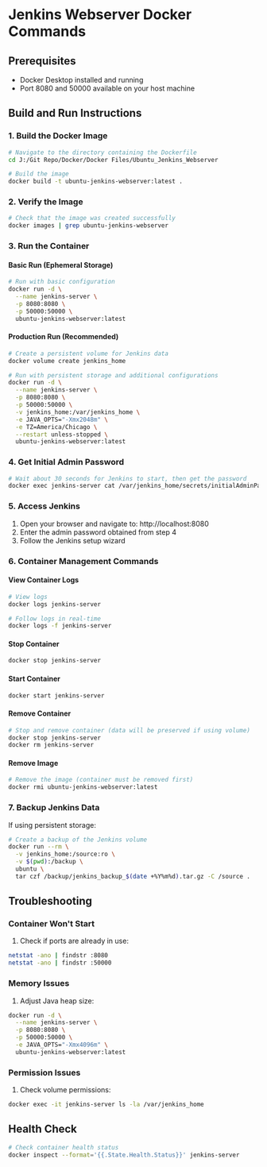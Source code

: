 # Jenkins Webserver Docker Commands

## Prerequisites
- Docker Desktop installed and running
- Port 8080 and 50000 available on your host machine

## Build and Run Instructions

### 1. Build the Docker Image
```bash
# Navigate to the directory containing the Dockerfile
cd J:/Git Repo/Docker/Docker Files/Ubuntu_Jenkins_Webserver

# Build the image
docker build -t ubuntu-jenkins-webserver:latest .
```

### 2. Verify the Image
```bash
# Check that the image was created successfully
docker images | grep ubuntu-jenkins-webserver
```

### 3. Run the Container

#### Basic Run (Ephemeral Storage)
```bash
# Run with basic configuration
docker run -d \
  --name jenkins-server \
  -p 8080:8080 \
  -p 50000:50000 \
  ubuntu-jenkins-webserver:latest
```

#### Production Run (Recommended)
```bash
# Create a persistent volume for Jenkins data
docker volume create jenkins_home

# Run with persistent storage and additional configurations
docker run -d \
  --name jenkins-server \
  -p 8080:8080 \
  -p 50000:50000 \
  -v jenkins_home:/var/jenkins_home \
  -e JAVA_OPTS="-Xmx2048m" \
  -e TZ=America/Chicago \
  --restart unless-stopped \
  ubuntu-jenkins-webserver:latest
```

### 4. Get Initial Admin Password
```bash
# Wait about 30 seconds for Jenkins to start, then get the password
docker exec jenkins-server cat /var/jenkins_home/secrets/initialAdminPassword
```

### 5. Access Jenkins
1. Open your browser and navigate to: http://localhost:8080
2. Enter the admin password obtained from step 4
3. Follow the Jenkins setup wizard

### 6. Container Management Commands

#### View Container Logs
```bash
# View logs
docker logs jenkins-server

# Follow logs in real-time
docker logs -f jenkins-server
```

#### Stop Container
```bash
docker stop jenkins-server
```

#### Start Container
```bash
docker start jenkins-server
```

#### Remove Container
```bash
# Stop and remove container (data will be preserved if using volume)
docker stop jenkins-server
docker rm jenkins-server
```

#### Remove Image
```bash
# Remove the image (container must be removed first)
docker rmi ubuntu-jenkins-webserver:latest
```

### 7. Backup Jenkins Data
If using persistent storage:
```bash
# Create a backup of the Jenkins volume
docker run --rm \
  -v jenkins_home:/source:ro \
  -v $(pwd):/backup \
  ubuntu \
  tar czf /backup/jenkins_backup_$(date +%Y%m%d).tar.gz -C /source .
```

## Troubleshooting

### Container Won't Start
1. Check if ports are already in use:
```bash
netstat -ano | findstr :8080
netstat -ano | findstr :50000
```

### Memory Issues
1. Adjust Java heap size:
```bash
docker run -d \
  --name jenkins-server \
  -p 8080:8080 \
  -p 50000:50000 \
  -e JAVA_OPTS="-Xmx4096m" \
  ubuntu-jenkins-webserver:latest
```

### Permission Issues
1. Check volume permissions:
```bash
docker exec -it jenkins-server ls -la /var/jenkins_home
```

## Health Check
```bash
# Check container health status
docker inspect --format='{{.State.Health.Status}}' jenkins-server
```
